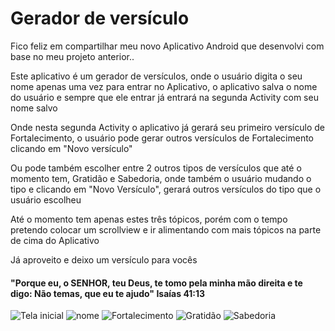 # Gerador de versículo

Fico feliz em compartilhar meu novo Aplicativo Android que desenvolvi com base no meu projeto anterior..

Este aplicativo é um gerador de versículos, onde o usuário digita o seu nome apenas uma vez para entrar no Aplicativo, o aplicativo salva o nome do usuário e sempre que ele entrar já entrará na segunda Activity com seu nome salvo

Onde nesta segunda Activity o aplicativo já gerará  seu primeiro versículo de Fortalecimento, o usuário pode gerar outros versículos de Fortalecimento clicando em "Novo versículo"

Ou pode também escolher entre 2 outros tipos de versículos que até o momento tem, Gratidão e Sabedoria, onde também o usuário mudando o tipo e clicando em "Novo Versículo", gerará outros versículos do tipo que o usuário escolheu

Até o momento tem apenas estes três tópicos, porém com o tempo pretendo colocar um scrollview e ir alimentando com mais tópicos na parte de cima do Aplicativo

Já aproveito e deixo um versículo para vocês
#### "Porque eu, o SENHOR, teu Deus, te tomo pela minha mão direita e te digo: Não temas, que eu te ajudo" Isaías 41:13
![Tela inicial](https://github.com/GlGuimaraes/Gerador_de_Versiculos/assets/116769796/64eb44c6-7efe-4638-ade3-15db431ad639)
![nome](https://github.com/GlGuimaraes/Gerador_de_Versiculos/assets/116769796/4fd2a30c-06db-48ed-8dd5-115aee034eb2)
![Fortalecimento](https://github.com/GlGuimaraes/Gerador_de_Versiculos/assets/116769796/3f96bd10-6eca-49fb-950a-230865ffa480)
![Gratidão](https://github.com/GlGuimaraes/Gerador_de_Versiculos/assets/116769796/8c1dba01-f682-4f1e-b784-e90e43430c3d)
![Sabedoria](https://github.com/GlGuimaraes/Gerador_de_Versiculos/assets/116769796/2894d8c5-02f6-41ad-8ace-376463fc8f06)
